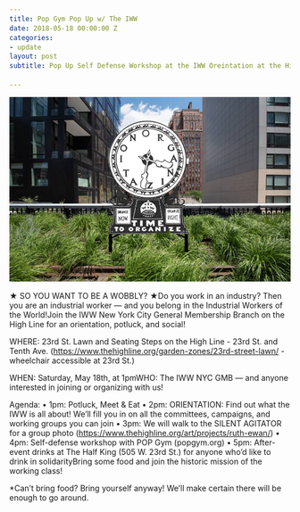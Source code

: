 ```yaml
---
title: Pop Gym Pop Up w/ The IWW
date: 2018-05-18 00:00:00 Z
categories:
- update
layout: post
subtitle: Pop Up Self Defense Workshop at the IWW Oreintation at the Highline!

---
```


![Pop Gym at IWW](/assets/iww.jpg)

★ SO YOU WANT TO BE A WOBBLY? ★Do you work in an industry? Then you are an industrial worker — and you belong in the Industrial Workers of the World!Join the IWW New York City General Membership Branch on the High Line for an orientation, potluck, and social!

WHERE: 23rd St. Lawn and Seating Steps on the High Line - 23rd St. and Tenth Ave. (https://www.thehighline.org/garden-zones/23rd-street-lawn/ - wheelchair accessible at 23rd St.)

WHEN: Saturday, May 18th, at 1pmWHO: The IWW NYC GMB — and anyone interested in joining or organizing with us!

Agenda:
• 1pm: Potluck, Meet & Eat
• 2pm: ORIENTATION: Find out what the IWW is all about! We’ll fill you in on all the committees, campaigns, and working groups you can join
• 3pm: We will walk to the SILENT AGITATOR for a group photo (https://www.thehighline.org/art/projects/ruth-ewan/)
• 4pm: Self-defense workshop with POP Gym (popgym.org)
• 5pm: After-event drinks at The Half King (505 W. 23rd St.) for anyone who’d like to drink in solidarityBring some food and join the historic mission of the working class!

*Can’t bring food? Bring yourself anyway! We’ll make certain there will be enough to go around.
